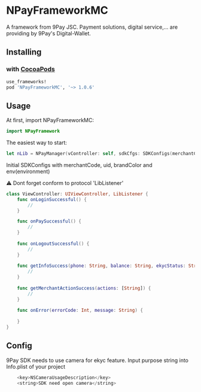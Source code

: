 # NPayFrameworkMC 
A framework from 9Pay JSC. Payment solutions, digital service,... are providing by 9Pay's Digital-Wallet.

## Installing

### with [CocoaPods](https://cocoapods.org)
```ruby
use_frameworks!
pod 'NPayFrameworkMC', '~> 1.0.6'
```

## Usage

At first, import NPayFrameworkMC:

```swift
import NPayFramework
```

The easiest way to start:
```swift
let nLib = NPayManager(vController: self, sdkCfgs: SDKConfigs(merchantCode: "NGuTdi", uid: "uid", brandColor: "-15356318", env: .sandbox))
```

Initial SDKConfigs with merchantCode, uid, brandColor and env(environment)

⚠️ Dont forget conform to protocol 'LibListener'

```swift
class ViewController: UIViewController, LibListener {
    func onLoginSuccessful() {
        //
    }

    func onPaySuccessful() {
        //
    }
    
    func onLogoutSuccessful() {
        //
    }
    
    func getInfoSuccess(phone: String, balance: String, ekycStatus: String) {
        //
    }
    
    func getMerchantActionSuccess(actions: [String]) {
        //
    }
    
    func onError(errorCode: Int, message: String) {
        
    }
}
```

## Config

9Pay SDK needs to use camera for ekyc feature.
Input purpose string into Info.plist of your project

```swift
    <key>NSCameraUsageDescription</key>
    <string>SDK need open camera</string>
```
